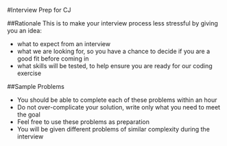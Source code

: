 #Interview Prep for CJ


##Rationale
This is to make your interview process less stressful by giving you an idea:

- what to expect from an interview
- what we are looking for, so you have a chance to decide if you are a good fit before coming in
- what skills will be tested, to help ensure you are ready for our coding exercise

##Sample Problems

- You should be able to complete each of these problems within an hour
- Do not over-complicate your solution, write only what you need to meet the goal
- Feel free to use these problems as preparation
- You will be given different problems of similar complexity during the interview
